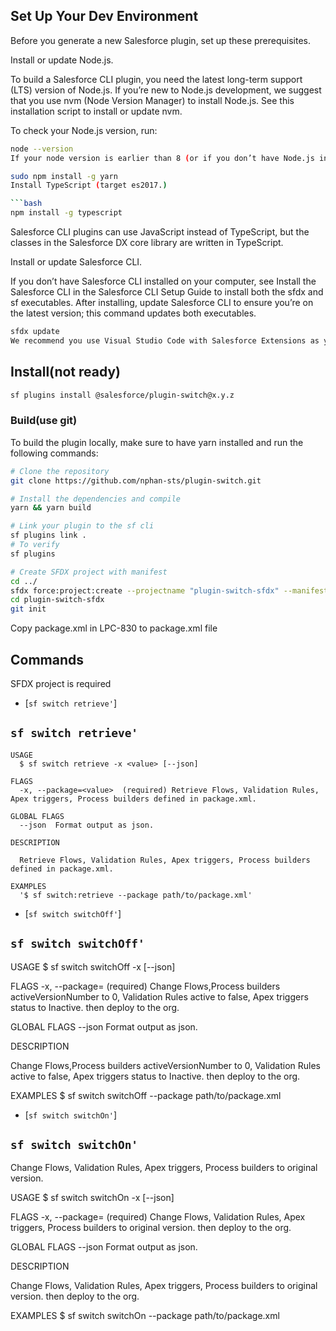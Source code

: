 ## Set Up Your Dev Environment

Before you generate a new Salesforce plugin, set up these prerequisites.

Install or update Node.js.

To build a Salesforce CLI plugin, you need the latest long-term support (LTS) version of Node.js. If you’re new to Node.js development, we suggest that you use nvm (Node Version Manager) to install Node.js. See this installation script to install or update nvm.

To check your Node.js version, run:

```bash
node --version
If your node version is earlier than 8 (or if you don’t have Node.js installed), run this command to install LTS:
```

````bash
sudo npm install -g yarn
Install TypeScript (target es2017.)

```bash
npm install -g typescript
````

Salesforce CLI plugins can use JavaScript instead of TypeScript, but the classes in the Salesforce DX core library are written in TypeScript.

Install or update Salesforce CLI.

If you don’t have Salesforce CLI installed on your computer, see Install the Salesforce CLI in the Salesforce CLI Setup Guide to install both the sfdx and sf executables. After installing, update Salesforce CLI to ensure you’re on the latest version; this command updates both executables.

```bash
sfdx update
We recommend you use Visual Studio Code with Salesforce Extensions as your IDE, because it includes tools for developing on the Salesforce platform.
```

## Install(not ready)

```bash
sf plugins install @salesforce/plugin-switch@x.y.z
```

### Build(use git)

To build the plugin locally, make sure to have yarn installed and run the following commands:


```bash
# Clone the repository
git clone https://github.com/nphan-sts/plugin-switch.git

# Install the dependencies and compile
yarn && yarn build
```

```bash
# Link your plugin to the sf cli
sf plugins link .
# To verify
sf plugins
```

```bash
# Create SFDX project with manifest
cd ../
sfdx force:project:create --projectname "plugin-switch-sfdx" --manifest
cd plugin-switch-sfdx
git init
```
Copy package.xml in LPC-830 to package.xml file



## Commands

SFDX project is required

<!-- commands -->

- [`sf switch retrieve'`]

## `sf switch retrieve'`

```
USAGE
  $ sf switch retrieve -x <value> [--json]

FLAGS
  -x, --package=<value>  (required) Retrieve Flows, Validation Rules, Apex triggers, Process builders defined in package.xml.

GLOBAL FLAGS
  --json  Format output as json.

DESCRIPTION

  Retrieve Flows, Validation Rules, Apex triggers, Process builders defined in package.xml.

EXAMPLES
  '$ sf switch:retrieve --package path/to/package.xml'
```

- [`sf switch switchOff'`]

## `sf switch switchOff'`

USAGE
$ sf switch switchOff -x <value> [--json]

FLAGS
-x, --package=<value> (required) Change Flows,Process builders activeVersionNumber to 0, Validation Rules active to false, Apex triggers status to Inactive. then deploy to the org.

GLOBAL FLAGS
--json Format output as json.

DESCRIPTION

Change Flows,Process builders activeVersionNumber to 0, Validation Rules active to false, Apex triggers status to Inactive. then deploy to the org.

EXAMPLES
$ sf switch switchOff --package path/to/package.xml

- [`sf switch switchOn'`]

## `sf switch switchOn'`

Change Flows, Validation Rules, Apex triggers, Process builders to original version.

USAGE
$ sf switch switchOn -x <value> [--json]

FLAGS
-x, --package=<value> (required) Change Flows, Validation Rules, Apex triggers, Process builders to original version. then deploy to the org.

GLOBAL FLAGS
--json Format output as json.

DESCRIPTION

Change Flows, Validation Rules, Apex triggers, Process builders to original version. then deploy to the org.

EXAMPLES
$ sf switch switchOn --package path/to/package.xml

<!-- commandsstop -->
